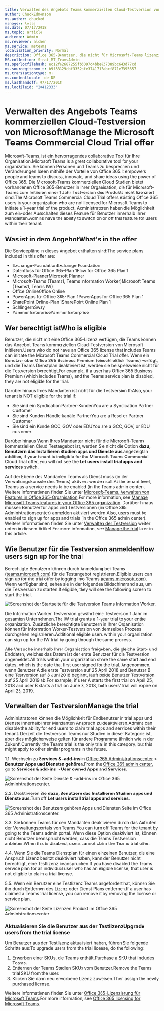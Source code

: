 ```yaml
---
title: Verwalten des Angebots Teams kommerziellen Cloud-Testversion von Microsoft
author: ChuckEdmonson
ms.author: chucked
manager: lolaj
ms.date: 07/17/2018
ms.topic: article
audience: Admin
ms.reviewer: alchen
ms.service: msteams
localization_priority: Normal
description: Office 365-Benutzer, die nicht für Microsoft-Teams lizenziert sind, können eine 1 Jahr Testversion von Teams initiieren.
MS.collection: Strat_MT_TeamsAdmin
ms.openlocfilehash: ec12fa2687255fb3097d4bbe637389bc643d77cd
ms.sourcegitcommit: b9f33329cbf3352bfe3741717abcf871e7395657
ms.translationtype: MT
ms.contentlocale: de-DE
ms.lasthandoff: 07/17/2018
ms.locfileid: "20412333"
---
```

<a name="manage-the-microsoft-teams-commercial-cloud-trial-offer"></a><span data-ttu-id="7a94f-103">Verwalten des Angebots Teams kommerziellen Cloud-Testversion von Microsoft</span><span class="sxs-lookup"><span data-stu-id="7a94f-103">Manage the Microsoft Teams Commercial Cloud Trial offer</span></span>
=======================================================

<span data-ttu-id="7a94f-104">Microsoft-Teams, ist ein hervorragendes collaborative Tool für Ihre Organisation.</span><span class="sxs-lookup"><span data-stu-id="7a94f-104">Microsoft Teams is a great collaborative tool for your organization.</span></span> <span data-ttu-id="7a94f-105">Sie können Personen und Teams zu besprechen und Veränderungen Ideen mithilfe der Vorteile von Office 365.</span><span class="sxs-lookup"><span data-stu-id="7a94f-105">It empowers people and teams to discuss, innovate, and share ideas using the power of Office 365.</span></span> <span data-ttu-id="7a94f-106">Die Microsoft-Teams kommerziellen Cloud Studien bietet vorhandenen Office 365-Benutzer in Ihrer Organisation, die für Microsoft-Teams zum Initiieren einer 1 Jahr Testversion des Produkts nicht lizenziert sind.</span><span class="sxs-lookup"><span data-stu-id="7a94f-106">The Microsoft Teams Commercial Cloud Trial offers existing Office 365 users in your organization who are not licensed for Microsoft Teams to initiate a 1-year trial of the product.</span></span> <span data-ttu-id="7a94f-107">Administratoren haben die Möglichkeit zum ein-oder Ausschalten dieses Feature für Benutzer innerhalb ihrer Mandanten.</span><span class="sxs-lookup"><span data-stu-id="7a94f-107">Admins have the ability to switch on or off this feature for users within their tenant.</span></span>

## <a name="whats-in-the-offer"></a><span data-ttu-id="7a94f-108">Was ist in dem Angebot</span><span class="sxs-lookup"><span data-stu-id="7a94f-108">What's in the offer</span></span>

<span data-ttu-id="7a94f-109">Die Servicepläne in dieses Angebot enthalten sind:</span><span class="sxs-lookup"><span data-stu-id="7a94f-109">The service plans included in this offer are:</span></span>

- <span data-ttu-id="7a94f-110">Exchange-Foundation</span><span class="sxs-lookup"><span data-stu-id="7a94f-110">Exchange Foundation</span></span>
- <span data-ttu-id="7a94f-111">Datenfluss für Office 365-Plan 1</span><span class="sxs-lookup"><span data-stu-id="7a94f-111">Flow for Office 365 Plan 1</span></span>
- <span data-ttu-id="7a94f-112">Microsoft-Planner</span><span class="sxs-lookup"><span data-stu-id="7a94f-112">Microsoft Planner</span></span>
- <span data-ttu-id="7a94f-113">Microsoft-Teams (Teams1, Teams Information Worker)</span><span class="sxs-lookup"><span data-stu-id="7a94f-113">Microsoft Teams (Teams1, Teams IW)</span></span>
- <span data-ttu-id="7a94f-114">Office Online</span><span class="sxs-lookup"><span data-stu-id="7a94f-114">Office Online</span></span>
- <span data-ttu-id="7a94f-115">PowerApps für Office 365-Plan 1</span><span class="sxs-lookup"><span data-stu-id="7a94f-115">PowerApps for Office 365 Plan 1</span></span>
- <span data-ttu-id="7a94f-116">SharePoint Online-Plan 1</span><span class="sxs-lookup"><span data-stu-id="7a94f-116">SharePoint Online Plan 1</span></span>
- <span data-ttu-id="7a94f-117">Schlingern</span><span class="sxs-lookup"><span data-stu-id="7a94f-117">Sway</span></span>
- <span data-ttu-id="7a94f-118">Yammer Enterprise</span><span class="sxs-lookup"><span data-stu-id="7a94f-118">Yammer Enterprise</span></span>

## <a name="who-is-eligible"></a><span data-ttu-id="7a94f-119">Wer berechtigt ist</span><span class="sxs-lookup"><span data-stu-id="7a94f-119">Who is eligible</span></span>

<span data-ttu-id="7a94f-120">Benutzer, die nicht mit eine Office 365-Lizenz verfügen, die Teams können das Angebot Teams kommerziellen Cloud-Testversion von Microsoft initiieren.</span><span class="sxs-lookup"><span data-stu-id="7a94f-120">Users who do not have an Office 365 license that includes Teams can initiate the Microsoft Teams Commercial Cloud Trial offer.</span></span> <span data-ttu-id="7a94f-121">Wenn ein Benutzer über Office 365 Business Premium (einschließlich Teams) verfügt, und die Teams Dienstplan deaktiviert ist, werden sie beispielsweise nicht für die Testversion berechtigt.</span><span class="sxs-lookup"><span data-stu-id="7a94f-121">For example, if a user has Office 365 Business Premium (which includes Teams), and the Teams service plan is disabled, they are not eligible for the trial.</span></span>

<span data-ttu-id="7a94f-122">Darüber hinaus Ihres Mandanten ist nicht für die Testversion If:</span><span class="sxs-lookup"><span data-stu-id="7a94f-122">Also, your tenant is NOT eligible for the trial if:</span></span> 
- <span data-ttu-id="7a94f-123">Sie sind ein Syndication Partner-Kunden</span><span class="sxs-lookup"><span data-stu-id="7a94f-123">You are a Syndication Partner Customer</span></span>
- <span data-ttu-id="7a94f-124">Sie sind Kunden Händlerkanäle Partner</span><span class="sxs-lookup"><span data-stu-id="7a94f-124">You are a Reseller Partner Customer</span></span>
- <span data-ttu-id="7a94f-125">Sie sind ein Kunde GCC, GOV oder EDU</span><span class="sxs-lookup"><span data-stu-id="7a94f-125">You are a GCC, GOV, or EDU customer</span></span>

<span data-ttu-id="7a94f-126">Darüber hinaus Wenn Ihres Mandanten nicht für die Microsoft-Teams kommerziellen Cloud Testangebot ist, werden Sie nicht die Option **dazu, Benutzern das Installieren Studien apps und Dienste aus** angezeigt.</span><span class="sxs-lookup"><span data-stu-id="7a94f-126">In addition, if your tenant is ineligible for the Microsoft Teams Commercial Cloud Trial offer, you will not see the **Let users install trial apps and services** switch.</span></span>

<span data-ttu-id="7a94f-127">Auf der Ebene des Mandanten Teams als Dienst muss (in der Verwaltungskonsole des Teams) aktiviert werden soll.</span><span class="sxs-lookup"><span data-stu-id="7a94f-127">At the tenant level, Teams as a service needs to be enabled (in the Teams admin center).</span></span> <span data-ttu-id="7a94f-128">Weitere Informationen finden Sie unter [Microsoft-Teams, Verwalten von Features in Office 365-Organisation](enable-features-office-365.md).</span><span class="sxs-lookup"><span data-stu-id="7a94f-128">For more information, see [Manage Microsoft Teams features in your Office 365 organization](enable-features-office-365.md).</span></span> <span data-ttu-id="7a94f-129">Darüber hinaus müssen Benutzer für apps und Testversionen (im Office 365 Administrationscenter) anmelden aktiviert werden.</span><span class="sxs-lookup"><span data-stu-id="7a94f-129">Also, users must be enabled to sign up for apps and trials (in the Office 365 admin center).</span></span> <span data-ttu-id="7a94f-130">Weitere Informationen finden Sie unter [Verwalten der Testversion](#manage-the-trial) weiter unten in diesem Artikel.</span><span class="sxs-lookup"><span data-stu-id="7a94f-130">For more information, see [Manage the trial](#manage-the-trial) later in this article.</span></span>

## <a name="how-users-sign-up-for-the-trial"></a><span data-ttu-id="7a94f-131">Wie Benutzer für die Testversion anmelden</span><span class="sxs-lookup"><span data-stu-id="7a94f-131">How users sign up for the trial</span></span>

<span data-ttu-id="7a94f-132">Berechtigte Benutzern können durch Anmeldung bei Teams ([teams.microsoft.com](https://teams.microsoft.com)) für die Testangebot registrieren.</span><span class="sxs-lookup"><span data-stu-id="7a94f-132">Eligible users can sign up for the trial offer by logging into Teams ([teams.microsoft.com](https://teams.microsoft.com)).</span></span> <span data-ttu-id="7a94f-133">Wenn verfügbar sind, sehen sie in der folgenden Bildschirmrand aus, um die Testversion zu starten.</span><span class="sxs-lookup"><span data-stu-id="7a94f-133">If eligible, they will see the following screen to start the trial.</span></span> 

![Screenshot der Startseite für die Testversion Teams Information Worker.](media/iw-trial-start-screen.png)

<span data-ttu-id="7a94f-135">Die Information Worker Testversion gewährt eine Testversion 1 Jahr im gesamten Unternehmen.</span><span class="sxs-lookup"><span data-stu-id="7a94f-135">The IW trial grants a 1-year trial to your entire organization.</span></span> <span data-ttu-id="7a94f-136">Zusätzliche berechtigte Benutzern in Ihrer Organisation können für Information Worker-Testversion von demselben Prozess durchgehen registrieren.</span><span class="sxs-lookup"><span data-stu-id="7a94f-136">Additional eligible users within your organization can sign up for the IW trial by going through the same process.</span></span>
 
<span data-ttu-id="7a94f-137">Alle Versuche innerhalb Ihrer Organisation freigeben, die gleiche Start- und Enddaten, welches das Datum ist der erste Benutzer für die Testversion angemeldet.</span><span class="sxs-lookup"><span data-stu-id="7a94f-137">All trials within your organization share the same start and end dates, which is the date that first user signed for the trial.</span></span> <span data-ttu-id="7a94f-138">Angenommen, wenn Benutzer A die erste Testversion auf 25 April 2018 und Benutzer B eine Testversion auf 3 Juni 2018 beginnt, läuft beide Benutzer Testversion auf 25 April 2019 ab.</span><span class="sxs-lookup"><span data-stu-id="7a94f-138">For example, if user A starts the first trial on April 25, 2018 and user B starts a trial on June 3, 2018, both users' trial will expire on April 25, 2019.</span></span>

## <a name="manage-the-trial"></a><span data-ttu-id="7a94f-139">Verwalten der Testversion</span><span class="sxs-lookup"><span data-stu-id="7a94f-139">Manage the trial</span></span>

<span data-ttu-id="7a94f-140">Administratoren können die Möglichkeit für Endbenutzer in trial apps und Dienste innerhalb ihrer Mandanten Anspruch zu deaktivieren.</span><span class="sxs-lookup"><span data-stu-id="7a94f-140">Admins can disable the ability for end users to claim trial apps and services within their tenant.</span></span> <span data-ttu-id="7a94f-141">Derzeit die Testversion Teams nur Studien in dieser Kategorie ist, aber dies möglicherweise gelten für andere Programme ähnlich wie in der Zukunft.</span><span class="sxs-lookup"><span data-stu-id="7a94f-141">Currently, the Teams trial is the only trial in this category, but this might apply to other similar programs in the future.</span></span> 

<span data-ttu-id="7a94f-142">1\.</span><span class="sxs-lookup"><span data-stu-id="7a94f-142">1\.</span></span> <span data-ttu-id="7a94f-143">Wechseln zu **Services & -add-ins**im [Office 365 Administrationscenter](https://portal.office.com/adminportal/home) > **Benutzer Apps und Diensten gehören**.</span><span class="sxs-lookup"><span data-stu-id="7a94f-143">From the [Office 365 admin center](https://portal.office.com/adminportal/home), go to **Services & add-ins** > **User owned Apps and Services**.</span></span>

![Screenshot der Seite Dienste & -add-ins im Office 365 Administrationscenter.](media/iw-trial-enable-1.png)

<span data-ttu-id="7a94f-145">2\.</span><span class="sxs-lookup"><span data-stu-id="7a94f-145">2\.</span></span> <span data-ttu-id="7a94f-146">Deaktivieren Sie **dazu, Benutzern das Installieren Studien apps und Dienste aus**.</span><span class="sxs-lookup"><span data-stu-id="7a94f-146">Turn off **Let users install trial apps and services**.</span></span>

![Screenshot des Benutzers gehören Apps und Diensten Seite im Office 365 Administrationscenter.](media/iw-trial-enable-2.png)

<span data-ttu-id="7a94f-148">3\.</span><span class="sxs-lookup"><span data-stu-id="7a94f-148">3\.</span></span> <span data-ttu-id="7a94f-149">Sie können Teams für den Mandanten deaktivieren durch das Aufrufen der Verwaltungsportals von Teams.</span><span class="sxs-lookup"><span data-stu-id="7a94f-149">You can turn off Teams for the tenant by going to the Teams admin portal.</span></span> <span data-ttu-id="7a94f-150">Wenn diese Option deaktiviert ist, können nicht Benutzer beansprucht werden, dass die Teams Testversion anbieten.</span><span class="sxs-lookup"><span data-stu-id="7a94f-150">When this is disabled, users cannot claim the Teams trial offer.</span></span>

<span data-ttu-id="7a94f-151">4\.</span><span class="sxs-lookup"><span data-stu-id="7a94f-151">4\.</span></span> <span data-ttu-id="7a94f-152">Wenn Sie die Teams Dienstplan für einen einzelnen Benutzer, die eine Anspruch Lizenz besitzt deaktiviert haben, kann der Benutzer nicht berechtigt, eine Testlizenz beanspruchen.</span><span class="sxs-lookup"><span data-stu-id="7a94f-152">If you have disabled the Teams service plan for an individual user who has an eligible license, that user is not eligible to claim a trial license.</span></span>

<span data-ttu-id="7a94f-153">5\.</span><span class="sxs-lookup"><span data-stu-id="7a94f-153">5\.</span></span> <span data-ttu-id="7a94f-154">Wenn ein Benutzer eine Testlizenz Teams angefordert hat, können Sie ihn durch Entfernen des Lizenz oder Dienst Plans entfernen.</span><span class="sxs-lookup"><span data-stu-id="7a94f-154">If a user has claimed a Teams trial license, you can remove it by removing the license or service plan.</span></span> 

![Screenshot der Seite Lizenzen Produkt im Office 365 Administrationscenter.](media/iw-trial-enable-3.png)

### <a name="upgrade-users-from-the-trial-license"></a><span data-ttu-id="7a94f-156">Aktualisieren Sie die Benutzer aus der Testlizenz</span><span class="sxs-lookup"><span data-stu-id="7a94f-156">Upgrade users from the trial license</span></span>

<span data-ttu-id="7a94f-157">Um Benutzer aus der Testlizenz aktualisiert haben, führen Sie folgende Schritte aus:</span><span class="sxs-lookup"><span data-stu-id="7a94f-157">To upgrade users from the trial license, do the following:</span></span>

1. <span data-ttu-id="7a94f-158">Erwerben einer SKUs, die Teams enthält.</span><span class="sxs-lookup"><span data-stu-id="7a94f-158">Purchase a SKU that includes Teams.</span></span>
2. <span data-ttu-id="7a94f-159">Entfernen der Teams Studien SKUs vom Benutzer.</span><span class="sxs-lookup"><span data-stu-id="7a94f-159">Remove the Teams trial SKU from the user.</span></span>
3. <span data-ttu-id="7a94f-160">Klicken Sie dann neu erworbene Lizenz zuweisen.</span><span class="sxs-lookup"><span data-stu-id="7a94f-160">Then assign the newly purchased license.</span></span>

<span data-ttu-id="7a94f-161">Weitere Informationen finden Sie unter [Office 365-Lizenzierung für Microsoft Teams](Office-365-licensing.md).</span><span class="sxs-lookup"><span data-stu-id="7a94f-161">For more information, see [Office 365 licensing for Microsoft Teams](Office-365-licensing.md).</span></span>